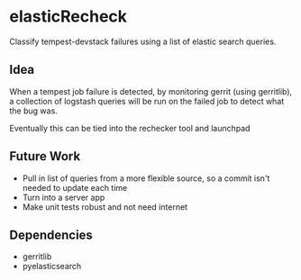 elasticRecheck
==============

Classify tempest-devstack failures using a list of elastic search queries.

Idea
----
When a tempest job failure is detected, by monitoring gerrit (using gerritlib), a collection of logstash queries will be run on the failed job to detect what the bug was.

Eventually this can be tied into the rechecker tool and launchpad

Future Work
------------
- Pull in list of queries from a more flexible source, so a commit isn't needed to update each time
- Turn into a server app
- Make unit tests robust and not need internet

Dependencies
------------
- gerritlib
- pyelasticsearch
